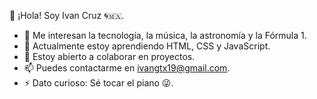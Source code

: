 👋 ¡Hola! Soy Ivan Cruz 🌀🇲🇽.
- 👀 Me interesan la tecnología, la música, la astronomía y la Fórmula 1.
- 🌱 Actualmente estoy aprendiendo HTML, CSS y JavaScript.
- 💞️ Estoy abierto a colaborar en proyectos.
- 📫 Puedes contactarme en ivangtx19@gmail.com.
- ⚡ Dato curioso: Sé tocar el piano 😜.


